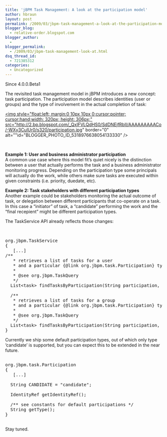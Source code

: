 ```yaml
---
title: 'jBPM Task Management: A look at the participation model'
author: hbraun
layout: post
permalink: /2009/03/jbpm-task-management-a-look-at-the-participation-model/
blogger_blog:
  - relative-order.blogspot.com
blogger_author:
  - 
blogger_permalink:
  - /2009/03/jbpm-task-management-look-at.html
dsq_thread_id:
  - 721385312
categories:
  - Uncategorized
---
```

<div id="since">
  Since 4.0.0.Beta1
</div>

The revisited task management model in jBPM introduces a new concept: task participation. The participation model describes identities (user or groups) and the type of involvement in the actual completion of task:

<a onblur="try {parent.deselectBloggerImageGracefully();} catch(e) {}" href="http://2.bp.blogspot.com/_QxIFVLQdHS0/SdDNEjfRblI/AAAAAAAAACo/-WXy3CulUr0/s1600-h/participation.jpg"><img style="float:left; margin:0 10px 10px 0;cursor:pointer; cursor:hand;width: 320px; height: 306px;" src="http://2.bp.blogspot.com/_QxIFVLQdHS0/SdDNEjfRblI/AAAAAAAAACo/-WXy3CulUr0/s320/participation.jpg" border="0" alt=""id="BLOGGER_PHOTO_ID_5318976638054133330" /></a>

<br clear="all" />

<span style="font-weight:bold;">Example 1: User and business administrator participation</span>  
A common use case where this model fit&#8217;s quiet nicely is the distinction between a user that actually performs the task and a business administrator monitoring progress. Depending on the participation type some principals will actually do the work, while others make sure tasks are executed within given constraints (i.e. priority, duedate, etc).

<span style="font-weight:bold;">Example 2: Task stakeholders with different participation types</span>  
Another example could be stakeholders monitoring the actual outcome of task, or delegation between different participants that co-operate on a task. In this case a &#8220;initiator&#8221; of task, a &#8220;candidate&#8221; performing the work and the &#8220;final recepient&#8221; might be different participation types.

The TaskService API already reflects those changes:

<pre><br /><br />org.jbpm.TaskService <br />{<br />   [...]<br />/**<br />   * retrieves a list of tasks for a user<br />   * and a particular {@link org.jbpm.task.Participation} type<br />   *<br />   * @see org.jbpm.TaskQuery<br />   */<br />  List&lt;task> findTasksByParticipation(String participation, UserRef user);<br /><br />  /**<br />   * retrieves a list of tasks for a group<br />   * and a particular {@link org.jbpm.task.Participation} type<br />   *<br />   * @see org.jbpm.TaskQuery <br />   */<br />  List&lt;task> findTasksByParticipation(String participation, GroupRef... groups);<br />}<br /></pre>

Currently we ship some default participation types, out of which only type &#8216;candidate&#8217; is supported, but you can expect this to be extended in the near future. 

<pre><br />org.jbpm.task.Participation<br />{<br />   [...]<br /><br />  String CANDIDATE = "candidate";<br /><br />  IdentityRef getIdentityRef();<br />  <br />  /** see constants for default participations */<br />  String getType();<br />}<br /><br /></pre>

Stay tuned.
